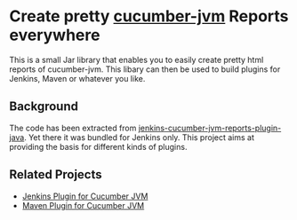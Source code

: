 # Create pretty [cucumber-jvm](https://github.com/cucumber/cucumber-jvm) Reports everywhere

This is a small Jar library that enables you to easily create pretty html reports of cucumber-jvm. This libary can then be used to build
plugins for Jenkins, Maven or whatever you like.

## Background 
The code has been extracted from [jenkins-cucumber-jvm-reports-plugin-java](https://github.com/masterthought/jenkins-cucumber-jvm-reports-plugin-java).
Yet there it was bundled for Jenkins only. This project aims at providing the basis for different kinds of plugins.

## Related Projects
* [Jenkins Plugin for Cucumber JVM](https://github.com/masterthought/jenkins-cucumber-jvm-reports-plugin-java)
* [Maven Plugin for Cucumber JVM](https://github.com/PE-INTERNATIONAL/maven-cucumber-jvm-report-plugin)

